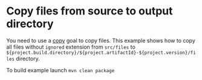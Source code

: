 # Copy files from source to output directory
You need to use a [copy](http://www.gabrys.biz/projects/directory-content-maven-plugin/LATEST/copy-mojo.html) goal to copy files.
This example shows how to copy all files without `ignored` extension from `src/files` to `${project.build.directory}/${project.artifactId}-${project.version}/files` directory.

To build example launch `mvn clean package`